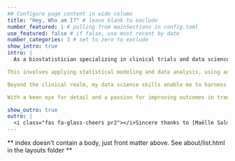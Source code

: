 ```yaml
---
## Configure page content in wide column
title: "Hey, Who am I?" # leave blank to exclude
number_featured: 1 # pulling from mainSections in config.toml
use_featured: false # if false, use most recent by date
number_categories: 3 # set to zero to exclude
show_intro: true
intro: |
  As a biostatistician specializing in clinical trials and data science, I embody a unique blend of analytical rigor and practical application. My work focuses on designing robust studies to evaluate the efficacy and safety of new treatments, ensuring that every phase of the trial adheres to ethical and scientific standards.

This involves applying statistical modeling and data analysis, using advanced techniques to interpret complex datasets. I am proficient in programming languages to create reproducible analyses and visualizations that communicate findings effectively to both scientific and non-scientific audiences.

Beyond the clinical realm, my data science skills enable me to harness machine learning and predictive analytics, transforming raw data into actionable insights. I constantly exploring innovative ways to improve data collection and management processes, enhancing the overall quality of clinical research.

With a keen eye for detail and a passion for improving outcomes in translating data into evidence-based practices that can make a significant impact on public health.

show_outro: true
outro: |
  <i class="fas fa-glass-cheers pr2"></i>Sincere thanks to [Maëlle Salmon](https://masalmon.eu/) for her help naming this Hugo theme!
---
```


** index doesn't contain a body, just front matter above.
See about/list.html in the layouts folder **
